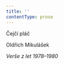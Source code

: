 ```yaml
---
title: ''
contentType: prose
---
```


<section>

Čejčí pláč

Oldřich Mikulášek

_Verše z let 1978–1980_

</section>
